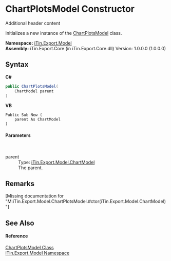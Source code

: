 # ChartPlotsModel Constructor 
Additional header content 

Initializes a new instance of the <a href="T_iTin_Export_Model_ChartPlotsModel">ChartPlotsModel</a> class.

**Namespace:**&nbsp;<a href="N_iTin_Export_Model">iTin.Export.Model</a><br />**Assembly:**&nbsp;iTin.Export.Core (in iTin.Export.Core.dll) Version: 1.0.0.0 (1.0.0.0)

## Syntax

**C#**<br />
``` C#
public ChartPlotsModel(
	ChartModel parent
)
```

**VB**<br />
``` VB
Public Sub New ( 
	parent As ChartModel
)
```


#### Parameters
&nbsp;<dl><dt>parent</dt><dd>Type: <a href="T_iTin_Export_Model_ChartModel">iTin.Export.Model.ChartModel</a><br />The parent.</dd></dl>

## Remarks
\[Missing <remarks> documentation for "M:iTin.Export.Model.ChartPlotsModel.#ctor(iTin.Export.Model.ChartModel)"\]

## See Also


#### Reference
<a href="T_iTin_Export_Model_ChartPlotsModel">ChartPlotsModel Class</a><br /><a href="N_iTin_Export_Model">iTin.Export.Model Namespace</a><br />